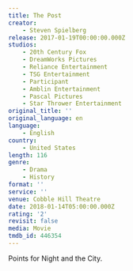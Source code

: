 ```yaml
---
title: The Post
creator:
    - Steven Spielberg
release: 2017-01-19T00:00:00.000Z
studios:
    - 20th Century Fox
    - DreamWorks Pictures
    - Reliance Entertainment
    - TSG Entertainment
    - Participant
    - Amblin Entertainment
    - Pascal Pictures
    - Star Thrower Entertainment
original_title: ''
original_language: en
language:
    - English
country:
    - United States
length: 116
genre:
    - Drama
    - History
format: ''
service: ''
venue: Cobble Hill Theatre
date: 2018-01-14T05:00:00.000Z
rating: '2'
revisit: false
media: Movie
tmdb_id: 446354
---
```


Points for Night and the City.
